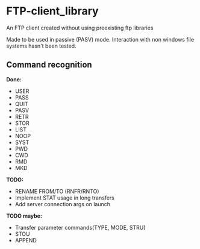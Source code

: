 # FTP-client_library
An FTP client created without using preexisting ftp libraries

Made to be used in passive (PASV) mode.
Interaction with non windows file systems hasn't been tested.

## Command recognition
**Done:**
* USER
* PASS
* QUIT
* PASV
* RETR
* STOR
* LIST
* NOOP
* SYST
* PWD
* CWD
* RMD
* MKD

**TODO:**
* RENAME FROM/TO (RNFR/RNTO)
* Implement STAT usage in long transfers
* Add server connection args on launch

**TODO maybe:**
* Transfer parameter commands(TYPE, MODE, STRU)
* STOU
* APPEND 

